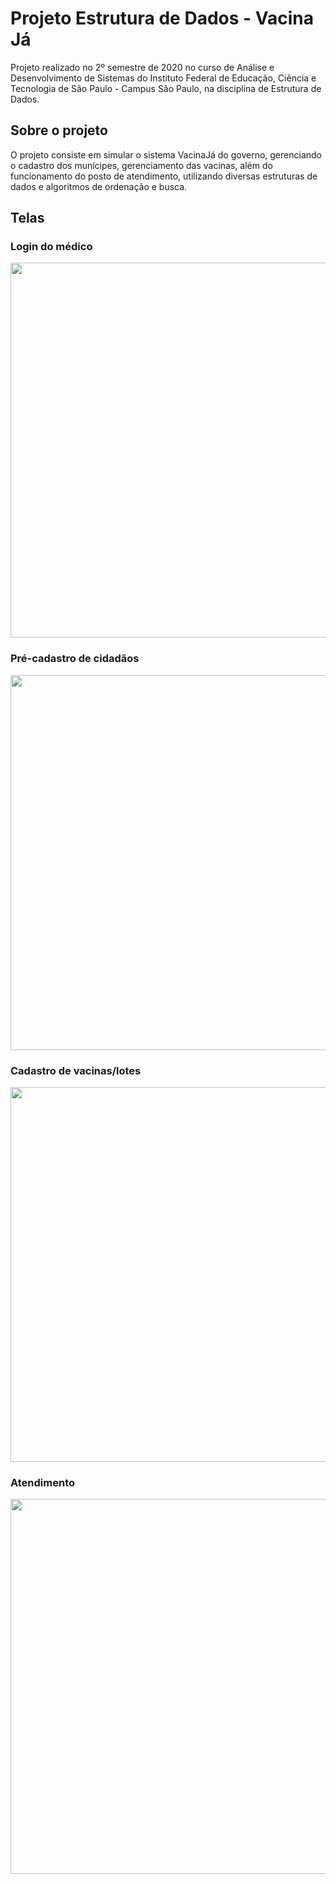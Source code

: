 # Projeto Estrutura de Dados - Vacina Já

Projeto realizado no 2º semestre de 2020 no curso de Análise e Desenvolvimento de Sistemas do Instituto Federal de Educação, Ciência e Tecnologia de São Paulo - Campus São Paulo, na disciplina de Estrutura de Dados.

## Sobre o projeto
O projeto consiste em simular o sistema VacinaJá do governo, gerenciando o cadastro dos munícipes, gerenciamento das vacinas, além do funcionamento do posto de atendimento, utilizando diversas estruturas de dados e algoritmos de ordenação e busca.

## Telas 

### Login do médico

<img src="https://imgur.com/pMf7LNt.png" width="600"/>

### Pré-cadastro de cidadãos
<img src ="https://imgur.com/1oUFIti.png" width="600" />

### Cadastro de vacinas/lotes
<img src ="https://imgur.com/AyJ0xUz.png" width="600" />

### Atendimento
<img src="https://imgur.com/2iADSeh.png" width="600" />